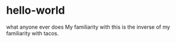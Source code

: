 # hello-world
what anyone ever does
My familiarity with this is the inverse of my familiarity with tacos.
